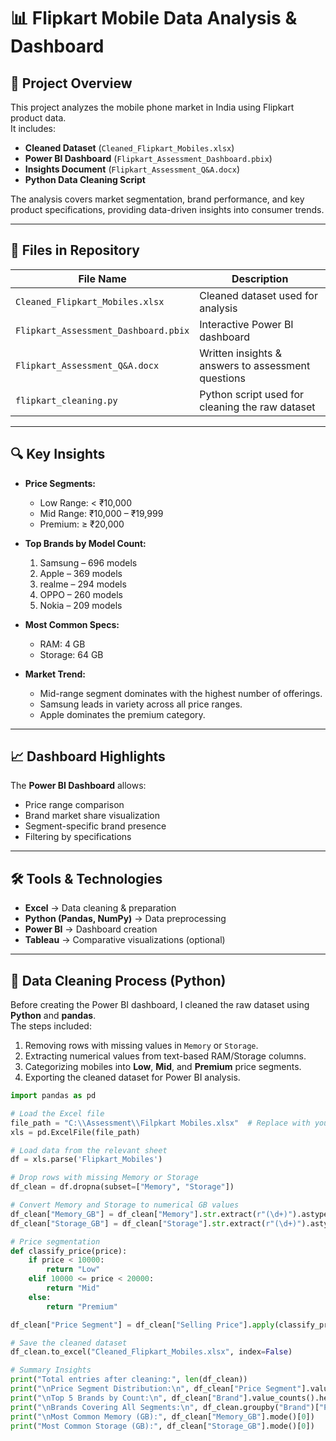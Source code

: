 # 📊 Flipkart Mobile Data Analysis & Dashboard

## 📌 Project Overview
This project analyzes the mobile phone market in India using Flipkart product data.  
It includes:
- **Cleaned Dataset** (`Cleaned_Flipkart_Mobiles.xlsx`)
- **Power BI Dashboard** (`Flipkart_Assessment_Dashboard.pbix`)
- **Insights Document** (`Flipkart_Assessment_Q&A.docx`)
- **Python Data Cleaning Script**

The analysis covers market segmentation, brand performance, and key product specifications, providing data-driven insights into consumer trends.

---

## 📂 Files in Repository
| File Name | Description |
|-----------|-------------|
| `Cleaned_Flipkart_Mobiles.xlsx` | Cleaned dataset used for analysis |
| `Flipkart_Assessment_Dashboard.pbix` | Interactive Power BI dashboard |
| `Flipkart_Assessment_Q&A.docx` | Written insights & answers to assessment questions |
| `flipkart_cleaning.py` | Python script used for cleaning the raw dataset |

---

## 🔍 Key Insights
- **Price Segments:**
  - Low Range: < ₹10,000  
  - Mid Range: ₹10,000 – ₹19,999  
  - Premium: ≥ ₹20,000  

- **Top Brands by Model Count:**
  1. Samsung – 696 models  
  2. Apple – 369 models  
  3. realme – 294 models  
  4. OPPO – 260 models  
  5. Nokia – 209 models  

- **Most Common Specs:**
  - RAM: 4 GB  
  - Storage: 64 GB  

- **Market Trend:**
  - Mid-range segment dominates with the highest number of offerings.
  - Samsung leads in variety across all price ranges.
  - Apple dominates the premium category.

---

## 📈 Dashboard Highlights
The **Power BI Dashboard** allows:
- Price range comparison
- Brand market share visualization
- Segment-specific brand presence
- Filtering by specifications

---

## 🛠 Tools & Technologies
- **Excel** → Data cleaning & preparation  
- **Python (Pandas, NumPy)** → Data preprocessing  
- **Power BI** → Dashboard creation  
- **Tableau** → Comparative visualizations (optional)  

---

## 🧹 Data Cleaning Process (Python)
Before creating the Power BI dashboard, I cleaned the raw dataset using **Python** and **pandas**.  
The steps included:
1. Removing rows with missing values in `Memory` or `Storage`.
2. Extracting numerical values from text-based RAM/Storage columns.
3. Categorizing mobiles into **Low**, **Mid**, and **Premium** price segments.
4. Exporting the cleaned dataset for Power BI analysis.

```python
import pandas as pd

# Load the Excel file
file_path = "C:\\Assessment\\Filpkart Mobiles.xlsx"  # Replace with your actual file path
xls = pd.ExcelFile(file_path)

# Load data from the relevant sheet
df = xls.parse('Flipkart_Mobiles')

# Drop rows with missing Memory or Storage
df_clean = df.dropna(subset=["Memory", "Storage"])

# Convert Memory and Storage to numerical GB values
df_clean["Memory_GB"] = df_clean["Memory"].str.extract(r"(\d+)").astype(float)
df_clean["Storage_GB"] = df_clean["Storage"].str.extract(r"(\d+)").astype(float)

# Price segmentation
def classify_price(price):
    if price < 10000:
        return "Low"
    elif 10000 <= price < 20000:
        return "Mid"
    else:
        return "Premium"

df_clean["Price Segment"] = df_clean["Selling Price"].apply(classify_price)

# Save the cleaned dataset
df_clean.to_excel("Cleaned_Flipkart_Mobiles.xlsx", index=False)

# Summary Insights
print("Total entries after cleaning:", len(df_clean))
print("\nPrice Segment Distribution:\n", df_clean["Price Segment"].value_counts())
print("\nTop 5 Brands by Count:\n", df_clean["Brand"].value_counts().head(5))
print("\nBrands Covering All Segments:\n", df_clean.groupby("Brand")["Price Segment"].nunique().loc[lambda x: x == 3].index.tolist())
print("\nMost Common Memory (GB):", df_clean["Memory_GB"].mode()[0])
print("Most Common Storage (GB):", df_clean["Storage_GB"].mode()[0])
